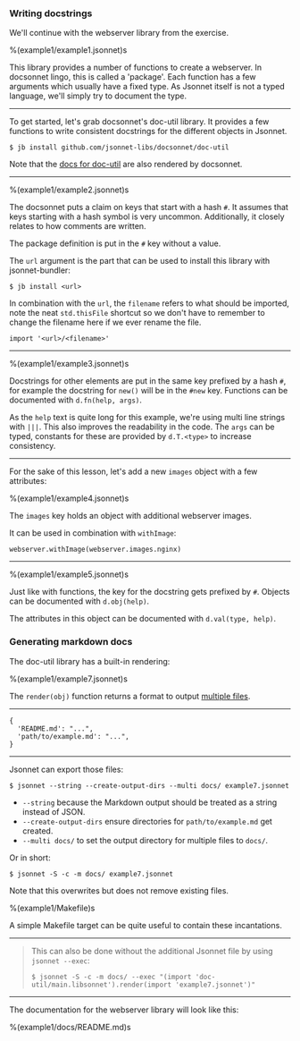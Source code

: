 ### Writing docstrings

We'll continue with the webserver library from the exercise.

%(example1/example1.jsonnet)s

This library provides a number of functions to create a webserver. In docsonnet lingo, this
is called a 'package'. Each function has a few arguments which usually have a fixed type.
As Jsonnet itself is not a typed language, we'll simply try to document the type.

---

To get started, let's grab docsonnet's doc-util library. It provides a few functions to
write consistent docstrings for the different objects in Jsonnet.

`$ jb install github.com/jsonnet-libs/docsonnet/doc-util`

Note that the [docs for
doc-util](https://github.com/jsonnet-libs/docsonnet/blob/master/doc-util/README.md) are
also rendered by docsonnet.

---

%(example1/example2.jsonnet)s

The docsonnet puts a claim on keys that start with a hash `#`. It assumes that keys
starting with a hash symbol is very uncommon. Additionally, it closely relates to how
comments are written.

The package definition is put in the `#` key without a value.

The `url` argument is the part that can be used to install this library with
jsonnet-bundler:

`$ jb install <url>`

In combination with the `url`, the `filename` refers to what should be imported, note the
neat `std.thisFile` shortcut so we don't have to remember to change the filename here if
we ever rename the file.

`import '<url>/<filename>'`

---

%(example1/example3.jsonnet)s

Docstrings for other elements are put in the same key prefixed by a hash `#`, for example
the docstring for `new()` will be in the `#new` key. Functions can be documented with
`d.fn(help, args)`.

As the `help` text is quite long for this example, we're using multi line strings with
`|||`. This also improves the readability in the code. The `args` can be typed, constants
for these are provided by `d.T.<type>` to increase consistency.

---

For the sake of this lesson, let's add a new `images` object with a few attributes:

%(example1/example4.jsonnet)s

The `images` key holds an object with additional webserver images.

It can be used in combination with `withImage`:

`webserver.withImage(webserver.images.nginx)`

---

%(example1/example5.jsonnet)s

Just like with functions, the key for the docstring gets prefixed by `#`. Objects can be
documented with `d.obj(help)`.

The attributes in this object can be documented with `d.val(type, help)`.

### Generating markdown docs

The doc-util library has a built-in rendering:

%(example1/example7.jsonnet)s

The `render(obj)` function returns a format to output [multiple
files](https://jsonnet.org/learning/getting_started.html#multi).

---

```
{
  'README.md': "...",
  'path/to/example.md': "...",
}
```

---

Jsonnet can export those files:

`$ jsonnet --string --create-output-dirs --multi docs/ example7.jsonnet`

* `--string` because the Markdown output should be treated as a string instead of JSON.
* `--create-output-dirs` ensure directories for `path/to/example.md` get created.
* `--multi docs/` to set the output directory for multiple files to `docs/`.

Or in short:

`$ jsonnet -S -c -m docs/ example7.jsonnet`

Note that this overwrites but does not remove existing files. 

%(example1/Makefile)s

A simple Makefile target can be quite useful to contain these incantations.

---

> This can also be done without the additional Jsonnet file by using `jsonnet --exec`:
>
> `$ jsonnet -S -c -m docs/ --exec "(import 'doc-util/main.libsonnet').render(import 'example7.jsonnet')"`

---

The documentation for the webserver library will look like this:

%(example1/docs/README.md)s
